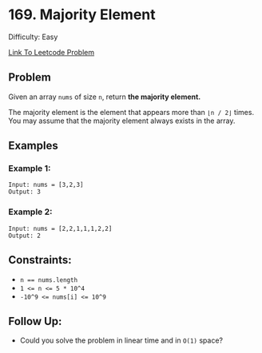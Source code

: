 # 169. Majority Element
Difficulty: Easy

[Link To Leetcode Problem](https://leetcode.com/problems/majority-element/)

## Problem
Given an array `nums` of size `n`, return **the majority element.**

The majority element is the element that appears more than `⌊n / 2⌋` times. You may assume that the majority element always exists in the array.

## Examples
### Example 1:
```
Input: nums = [3,2,3]
Output: 3
```
### Example 2:
```
Input: nums = [2,2,1,1,1,2,2]
Output: 2
```

## Constraints:
- `n == nums.length`
- `1 <= n <= 5 * 10^4`
- `-10^9 <= nums[i] <= 10^9`

## Follow Up:
- Could you solve the problem in linear time and in `O(1)` space?